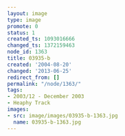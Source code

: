 ```yaml
---
layout: image
type: image
promote: 0
status: 1
created_ts: 1093016666
changed_ts: 1372159463
node_id: 1363
title: 03935-b
created: '2004-08-20'
changed: '2013-06-25'
redirect_from: []
permalink: "/node/1363/"
tags:
- 2003/12 - December 2003
- Heaphy Track
images:
- src: image/images/03935-b-1363.jpg
  name: 03935-b-1363.jpg
---
```


